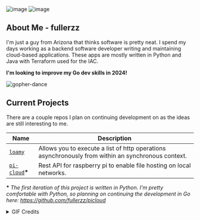 ![image](https://github.com/user-attachments/assets/c410111c-bdae-45c3-b7df-1ed08a51abe9) ![image](https://github.com/user-attachments/assets/cfd3a0da-e6f9-4df9-8c55-3fbee99d0d3e)

## About Me - fullerzz
I'm just a guy from Arizona that thinks software is pretty neat. I spend my days working as a backend software developer writing and maintaining cloud-based applications.
These apps are mostly written in Python and Java with Terraform used for the IAC.

**I'm looking to improve my Go dev skills in 2024!**

![gopher-dance](https://github.com/fullerzz/fullerzz/assets/26610175/b1924834-7919-4280-a03f-c261e2cb5165)


## Current Projects
There are a couple repos I plan on continuing development on as the ideas are still interesting to me.

|Name|Description|
|----|-----------|
|[`loamy`](https://github.com/fullerzz/loamy)| Allows you to execute a list of http operations asynchronously from within an synchronous context.|
|[`pi-cloud`](https://github.com/fullerzz/pi-cloud)**\***| Rest API for raspberry pi to enable file hosting on local networks. |

**\*** _The first iteration of this project is written in Python. I'm pretty comfortable with Python, so planning on continuing the development in Go here: https://github.com/fullerzz/picloud_

<details>

<summary>GIF Credits</summary>

The Go gopher was designed by the awesome [Renee French](http://reneefrench.blogspot.com/). Read http://blog.golang.org/gopher for more details.

The above GIF is from this repo: https://github.com/egonelbre/gophers
</details>
